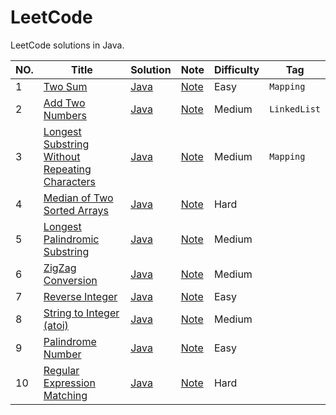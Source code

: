 LeetCode
========

LeetCode solutions in Java.

|NO.|Title|Solution|Note|Difficulty|Tag|
|---|-----|--------|----|----------|---|
|1|[Two Sum](https://leetcode.com/problems/two-sum)|[Java](001.%20Two%20Sum/solution.java)|[Note](001.%20Two%20Sum)|Easy|`Mapping`|
|2|[Add Two Numbers](https://leetcode.com/problems/add-two-numbers)|[Java](002.%20Add%20Two%20Numbers/solution.java)|[Note](002.%20Add%20Two%20Numbers)|Medium|`LinkedList`|
|3|[Longest Substring Without Repeating Characters](https://leetcode.com/problems/longest-substring-without-repeating-characters)|[Java](003.%20Longest%20Substring%20Without%20Repeating%20Characters/solution.Java)|[Note](003.%20Longest%20Substring%20Without%20Repeating%20Characters)|Medium|`Mapping`|
|4|[Median of Two Sorted Arrays](https://leetcode.com/problems/median-of-two-sorted-arrays)|[Java](004.%20Median%20of%20Two%20Sorted%20Arrays/solution.Java) |[Note](004.%20Median%20of%20Two%20Sorted%20Arrays)|Hard|
|5|[Longest Palindromic Substring](https://leetcode.com/problems/longest-palindromic-substring)|[Java](005.%20Longest%20Palindromic%20Substring/solution.Java)|[Note](005.%20Longest%20Palindromic%20Substring)|Medium|
|6|[ZigZag Conversion](https://leetcode.com/problems/zigzag-conversion)|[Java](006.%20ZigZag%20Conversion/solution.Java)|[Note](006.%20ZigZag%20Conversion)|Medium|
|7|[Reverse Integer](https://leetcode.com/problems/reverse-integer)|[Java](007.%20Reverse%20Integer/solution.Java) |[Note](007.%20Reverse%20Integer)|Easy|
|8|[String to Integer (atoi)](https://leetcode.com/problems/string-to-integer-atoi)|[Java](008.%20String%20to%20Integer%20(atoi)/solution.Java)|[Note](008.%20String%20to%20Integer%20(atoi))|Medium|
|9|[Palindrome Number](https://leetcode.com/problems/palindrome-number)|[Java](009.%20Palindrome%20Number/solution.Java)|[Note](009.%20Palindrome%20Number)|Easy|
|10|[Regular Expression Matching](https://leetcode.com/problems/regular-expression-matching)|[Java](010.%20Regular%20Expression%20Matching/solution.Java)|[Note](010.%20Regular%20Expression%20Matching)|Hard|
